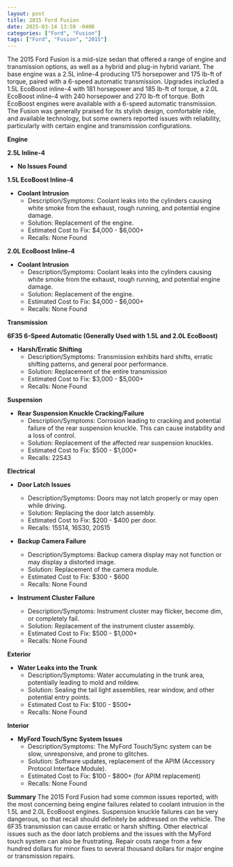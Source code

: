 ```yaml
---
layout: post
title: 2015 Ford Fusion
date: 2025-03-14 13:59 -0400
categories: ["Ford", "Fusion"]
tags: ["Ford", "Fusion", "2015"]
---
```

The 2015 Ford Fusion is a mid-size sedan that offered a range of engine and transmission options, as well as a hybrid and plug-in hybrid variant. The base engine was a 2.5L inline-4 producing 175 horsepower and 175 lb-ft of torque, paired with a 6-speed automatic transmission. Upgrades included a 1.5L EcoBoost inline-4 with 181 horsepower and 185 lb-ft of torque, a 2.0L EcoBoost inline-4 with 240 horsepower and 270 lb-ft of torque. Both EcoBoost engines were available with a 6-speed automatic transmission. The Fusion was generally praised for its stylish design, comfortable ride, and available technology, but some owners reported issues with reliability, particularly with certain engine and transmission configurations.

**Engine**

**2.5L Inline-4**

*   **No Issues Found**

**1.5L EcoBoost Inline-4**

*   **Coolant Intrusion**
    *   Description/Symptoms: Coolant leaks into the cylinders causing white smoke from the exhaust, rough running, and potential engine damage.
    *   Solution: Replacement of the engine.
    *   Estimated Cost to Fix: $4,000 - $6,000+
    *   Recalls: None Found

**2.0L EcoBoost Inline-4**

*   **Coolant Intrusion**
    *   Description/Symptoms: Coolant leaks into the cylinders causing white smoke from the exhaust, rough running, and potential engine damage.
    *   Solution: Replacement of the engine.
    *   Estimated Cost to Fix: $4,000 - $6,000+
    *   Recalls: None Found

**Transmission**

**6F35 6-Speed Automatic (Generally Used with 1.5L and 2.0L EcoBoost)**

*   **Harsh/Erratic Shifting**
    *   Description/Symptoms: Transmission exhibits hard shifts, erratic shifting patterns, and general poor performance.
    *   Solution: Replacement of the entire transmission
    *   Estimated Cost to Fix: $3,000 - $5,000+
    *   Recalls: None Found

**Suspension**

*   **Rear Suspension Knuckle Cracking/Failure**
    *   Description/Symptoms: Corrosion leading to cracking and potential failure of the rear suspension knuckle. This can cause instability and a loss of control.
    *   Solution: Replacement of the affected rear suspension knuckles.
    *   Estimated Cost to Fix: $500 - $1,000+
    *   Recalls: 22S43

**Electrical**

*   **Door Latch Issues**
    *   Description/Symptoms: Doors may not latch properly or may open while driving.
    *   Solution: Replacing the door latch assembly.
    *   Estimated Cost to Fix: $200 - $400 per door.
    *   Recalls: 15S14, 16S30, 20S15

*   **Backup Camera Failure**
    *   Description/Symptoms: Backup camera display may not function or may display a distorted image.
    *   Solution: Replacement of the camera module.
    *   Estimated Cost to Fix: $300 - $600
    *   Recalls: None Found

*   **Instrument Cluster Failure**
    *   Description/Symptoms: Instrument cluster may flicker, become dim, or completely fail.
    *   Solution: Replacement of the instrument cluster assembly.
    *   Estimated Cost to Fix: $500 - $1,000+
    *   Recalls: None Found

**Exterior**

*   **Water Leaks into the Trunk**
    *   Description/Symptoms: Water accumulating in the trunk area, potentially leading to mold and mildew.
    *   Solution: Sealing the tail light assemblies, rear window, and other potential entry points.
    *   Estimated Cost to Fix: $100 - $500+
    *   Recalls: None Found

**Interior**

*   **MyFord Touch/Sync System Issues**
    *   Description/Symptoms: The MyFord Touch/Sync system can be slow, unresponsive, and prone to glitches.
    *   Solution: Software updates, replacement of the APIM (Accessory Protocol Interface Module).
    *   Estimated Cost to Fix: $100 - $800+ (for APIM replacement)
    *   Recalls: None Found

**Summary**
The 2015 Ford Fusion had some common issues reported, with the most concerning being engine failures related to coolant intrusion in the 1.5L and 2.0L EcoBoost engines. Suspension knuckle failures can be very dangerous, so that recall should definitely be addressed on the vehicle. The 6F35 transmission can cause erratic or harsh shifting. Other electrical issues such as the door latch problems and the issues with the MyFord touch system can also be frustrating. Repair costs range from a few hundred dollars for minor fixes to several thousand dollars for major engine or transmission repairs.

